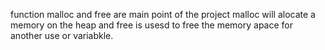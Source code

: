 function malloc and free are main point of the project
malloc will alocate a memory on the heap and free is usesd to free the memory
apace for another use or variabkle.